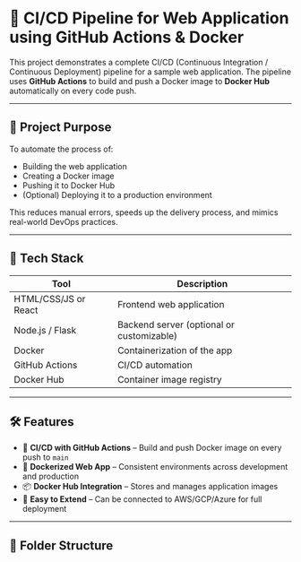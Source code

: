# 🚀 CI/CD Pipeline for Web Application using GitHub Actions & Docker

This project demonstrates a complete CI/CD (Continuous Integration / Continuous Deployment) pipeline for a sample web application. The pipeline uses **GitHub Actions** to build and push a Docker image to **Docker Hub** automatically on every code push.

---

## 📌 Project Purpose

To automate the process of:
- Building the web application
- Creating a Docker image
- Pushing it to Docker Hub
- (Optional) Deploying it to a production environment

This reduces manual errors, speeds up the delivery process, and mimics real-world DevOps practices.

---

## 🧰 Tech Stack

| Tool            | Description                              |
|------------------|------------------------------------------|
| HTML/CSS/JS or React | Frontend web application               |
| Node.js / Flask  | Backend server (optional or customizable) |
| Docker           | Containerization of the app              |
| GitHub Actions   | CI/CD automation                         |
| Docker Hub       | Container image registry                 |

---

## 🛠️ Features

- 🚀 **CI/CD with GitHub Actions** – Build and push Docker image on every push to `main`
- 🐳 **Dockerized Web App** – Consistent environments across development and production
- 📦 **Docker Hub Integration** – Stores and manages application images
- 🧪 **Easy to Extend** – Can be connected to AWS/GCP/Azure for full deployment

---

## 📂 Folder Structure

